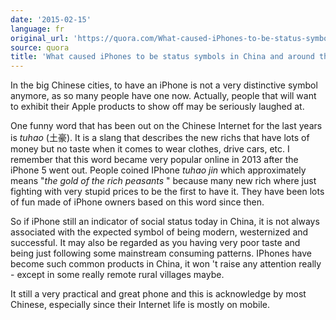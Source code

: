 ```yaml
---
date: '2015-02-15'
language: fr
original_url: 'https://quora.com/What-caused-iPhones-to-be-status-symbols-in-China-and-around-the-world/answer/Clément-Renaud'
source: quora
title: 'What caused iPhones to be status symbols in China and around the world?'
---
```


In the big Chinese cities, to have an iPhone is not a very distinctive
symbol anymore, as so many people have one now. Actually, people that
will want to exhibit their Apple products to show off may be seriously
laughed at. 
 
One funny word that has been out on the Chinese Internet for the last
years is *tuhao* (土豪). It is a slang that describes the new richs that
have lots of money but no taste when it comes to wear clothes, drive
cars, etc. I remember that this word became very popular online in 2013
after the iPhone 5 went out. People coined IPhone *tuhao jin* which
approximately means  "*the gold of the rich peasants* " because many new
rich where just fighting with very stupid prices to be the first to have
it. They have been lots of fun made of iPhone owners based on this word
since then. 
 
So if iPhone still an indicator of social status today in China, it is
not always associated with the expected symbol of being modern,
westernized and successful. It may also be regarded as you having very
poor taste and being just following some mainstream consuming patterns.
IPhones have become such common products in China, it won 't raise any
attention really - except in some really remote rural villages maybe. 
 
It still a very practical and great phone and this is acknowledge by
most Chinese, especially since their Internet life is mostly on mobile.

